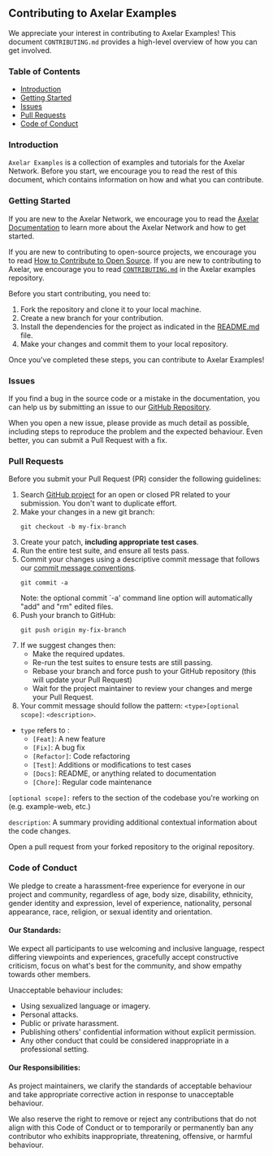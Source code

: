 ## Contributing to Axelar Examples

We appreciate your interest in contributing to Axelar Examples! This document `CONTRIBUTING.md` provides a high-level overview of how you can get involved.

### Table of Contents
  * [Introduction](#introduction)
  * [Getting Started](#getting-started)
  * [Issues](#issues)
  * [Pull Requests](#pull-requests)
  * [Code of Conduct](#code-of-conduct)

### Introduction

`Axelar Examples` is a collection of examples and tutorials for the Axelar Network. Before you start, we encourage you to read the rest of this document, which contains information on how and what you can contribute.

### Getting Started

If you are new to the Axelar Network, we encourage you to read the [Axelar Documentation](https://docs.axelar.network/) to learn more about the Axelar Network and how to get started. 

If you are new to contributing to open-source projects, we encourage you to read [How to Contribute to Open Source](https://opensource.guide/how-to-contribute/). If you are new to contributing to Axelar, we encourage you to read [`CONTRIBUTING.md`](./CONTRIBUTING.md) in the Axelar examples repository.


Before you start contributing, you need to:

1. Fork the repository and clone it to your local machine.
2. Create a new branch for your contribution.
3. Install the dependencies for the project as indicated in the [README.md](https://github.com/axelarnetwork/axelar-examples#readme) file.
4. Make your changes and commit them to your local repository.

Once you've completed these steps, you can contribute to Axelar Examples!

### Issues

If you find a bug in the source code or a mistake in the documentation, you can help us by submitting an issue to our [GitHub Repository](https://github.com/axelarnetwork/axelar-example/issues). 

When you open a new issue, please provide as much detail as possible, including steps to reproduce the problem and the expected behaviour. Even better, you can submit a Pull Request with a fix.

### Pull Requests

Before you submit your Pull Request (PR) consider the following guidelines:

1. Search [GitHub project](https://github.com/axelarnetwork/axelar-example/issues) for an open or closed PR related to your submission. You don't want to duplicate effort.
2. Make your changes in a new git branch:
   ```shell
   git checkout -b my-fix-branch
   ```
3. Create your patch, **including appropriate test cases**.
4. Run the entire test suite, and ensure all tests pass.
5. Commit your changes using a descriptive commit message that follows our [commit message conventions](https://www.conventionalcommits.org/en/v1.0.0/). 
   ```shell
   git commit -a
   ```
   Note: the optional commit `-a' command line option will automatically "add" and "rm" edited files.
6. Push your branch to GitHub:
   ```shell
   git push origin my-fix-branch
   ```
7. If we suggest changes then:
   * Make the required updates.
   * Re-run the test suites to ensure tests are still passing.
   * Rebase your branch and force push to your GitHub repository (this will update your Pull Request)
   * Wait for the project maintainer to review your changes and merge your Pull Request.
8. Your commit message should follow the pattern: `<type>[optional scope]`: `<description>`.

* `type` refers to :
	* `[Feat]`: A new feature
	* `[Fix]`: A bug fix
	* `[Refactor]`: Code refactoring
	* `[Test]`: Additions or modifications to test cases
	* `[Docs]`: README, or anything related to documentation
	* `[Chore]`: Regular code maintenance

`[optional scope]:` refers to the section of the codebase you're working on (e.g. example-web, etc.)

`description`: A summary providing additional contextual information about the code changes.

Open a pull request from your forked repository to the original repository.

### Code of Conduct

We pledge to create a harassment-free experience for everyone in our project and community, regardless of age, body size, disability, ethnicity, gender identity and expression, level of experience, nationality, personal appearance, race, religion, or sexual identity and orientation.

#### Our Standards:
We expect all participants to use welcoming and inclusive language, respect differing viewpoints and experiences, gracefully accept constructive criticism, focus on what's best for the community, and show empathy towards other members. 

Unacceptable behaviour includes:
- Using sexualized language or imagery.
- Personal attacks.
- Public or private harassment.
- Publishing others' confidential information without explicit permission.
- Any other conduct that could be considered inappropriate in a professional setting.

#### Our Responsibilities:
As project maintainers, we clarify the standards of acceptable behaviour and take appropriate corrective action in response to unacceptable behaviour. 

We also reserve the right to remove or reject any contributions that do not align with this Code of Conduct or to temporarily or permanently ban any contributor who exhibits inappropriate, threatening, offensive, or harmful behaviour.
